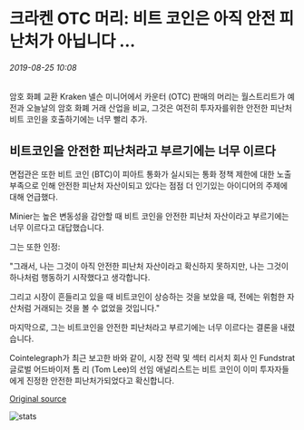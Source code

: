 # 크라켄 OTC 머리: 비트 코인은 아직 안전 피난처가 아닙니다 ...

###### 2019-08-25 10:08

암호 화폐 교환 Kraken 넬슨 미니어에서 카운터 (OTC) 판매의 머리는 월스트리트가 예전과 오늘날의 암호 화폐 거래 산업을 비교, 그것은 여전히 투자자를위한 안전한 피난처 비트 코인을 호출하기에는 너무 빨리 추가.

## 비트코인을 안전한 피난처라고 부르기에는 너무 이르다

면접관은 또한 비트 코인 (BTC)이 피아트 통화가 실시되는 통화 정책 제한에 대한 노출부족으로 인해 안전한 피난처 자산이되고 있다는 점점 더 인기있는 아이디어의 주제에 대해 언급했다.

Minier는 높은 변동성을 감안할 때 비트 코인을 안전한 피난처 자산이라고 부르기에는 너무 이르다고 대답했습니다.

그는 또한 인정:

"그래서, 나는 그것이 아직 안전한 피난처 자산이라고 확신하지 못하지만, 나는 그것이 하나처럼 행동하기 시작했다고 생각합니다.

그리고 시장이 흔들리고 있을 때 비트코인이 상승하는 것을 보았을 때, 전에는 위험한 자산처럼 거래되는 것을 볼 수 없었을 것입니다."

마지막으로, 그는 비트코인을 안전한 피난처라고 부르기에는 너무 이르다는 결론을 내렸습니다.

Cointelegraph가 최근 보고한 바와 같이, 시장 전략 및 섹터 리서치 회사 인 Fundstrat 글로벌 어드바이저 톰 리 (Tom Lee)의 선임 애널리스트는 비트 코인이 이미 투자자들에게 진정한 안전한 피난처가되었다고 확신합니다.

[Original source](https://cointelegraph.com/news/kraken-otc-head-bitcoin-is-not-safe-haven-yet)

![stats](https://c.statcounter.com/11760860/0/a89fa40b/1/ "stats")